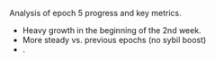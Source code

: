 Analysis of epoch 5 progress and key metrics.

- Heavy growth in the beginning of the 2nd week.
- More steady vs. previous epochs (no sybil boost)
- .
